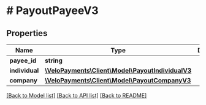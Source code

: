 # # PayoutPayeeV3

## Properties

Name | Type | Description | Notes
------------ | ------------- | ------------- | -------------
**payee_id** | **string** |  |
**individual** | [**\VeloPayments\Client\Model\PayoutIndividualV3**](PayoutIndividualV3.md) |  | [optional]
**company** | [**\VeloPayments\Client\Model\PayoutCompanyV3**](PayoutCompanyV3.md) |  | [optional]

[[Back to Model list]](../../README.md#models) [[Back to API list]](../../README.md#endpoints) [[Back to README]](../../README.md)
